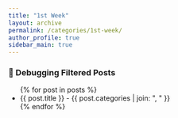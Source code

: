```yaml
---
title: "1st Week"
layout: archive
permalink: /categories/1st-week/
author_profile: true
sidebar_main: true
---
```


<h3>📌 Debugging Filtered Posts</h3>
<ul>
  {% for post in posts %}
    <li>{{ post.title }} - {{ post.categories | join: ", " }}</li>
  {% endfor %}
</ul>